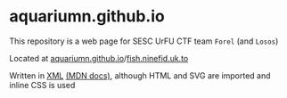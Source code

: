 # aquariumn.github.io

This repository is a web page for SESC UrFU CTF team `Forel` (and `Losos`)

Located at [aquariumn.github.io](https://aquariumn.github.io)/[fish.ninefid.uk.to](https://fish.ninefid.uk.to)

Written in [XML](https://en.wikipedia.org/wiki/XML) [(MDN docs)](https://developer.mozilla.org/en-US/docs/Web/XML/Guides/XML_introduction), although HTML and SVG are imported and inline CSS is used
